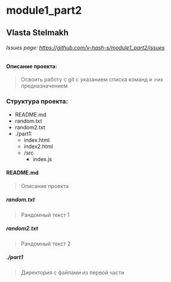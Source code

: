 # module1_part2

## Vlasta Stelmakh

###### Issues page: https://github.com/v-hash-s/module1_part2/issues

#### Описание проекта:

> Oсвоить работу с git с указанием списка команд и >их предназначением

### Структура проекта:

* README.md
* random.txt
* random2.txt
* ./part1:
  * index.html
  * index2.html
  * /src
    * index.js

#### README.md
  
> Описание проекта

##### random.txt
  
> Рандомный текст 1

##### random2.txt

>  Рандомный текст 2

##### ./part1

> Директория с файлами из первой части


